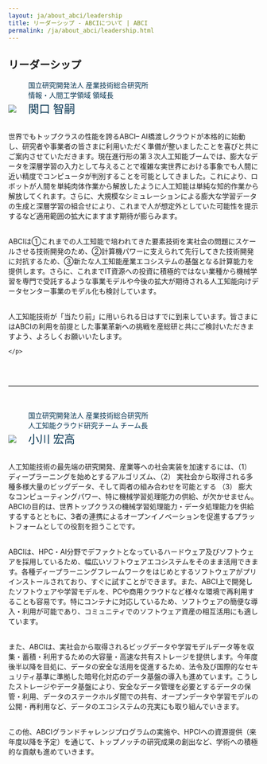 ```yaml
---
layout: ja/about_abci/leadership
title: リーダーシップ - ABCIについて | ABCI
permalink: /ja/about_abci/leadership.html
---
```


<h2 class="h2">リーダーシップ</h2>

<img src="../../img/about_abci/leadership/sekiguchi.jpg">
<span style="color:#00314F; margin-left:20px; display:inline-block">
国立研究開発法人 産業技術総合研究所<br />
情報・人間工学領域 領域長<br />
<span style="font-size:22px">関口 智嗣</span>
</span>
	<p><br  />
	世界でもトップクラスの性能を誇るABCI– AI橋渡しクラウドが本格的に始動し、研究者や事業者の皆さまに利用いただく準備が整いましたことを喜びと共にご案内させていただきます。現在進行形の第３次人工知能ブームでは、膨大なデータを深層学習の入力として与えることで複雑な実世界における事象でも人間に近い精度でコンピュータが判別することを可能としてきました。これにより、ロボットが人間を単純肉体作業から解放したように人工知能は単純な知的作業から解放してくれます。さらに、大規模なシミュレーションによる膨大な学習データの生成と深層学習の組合せにより、これまで人が想定外としていた可能性を提示するなど適用範囲の拡大にますます期待が膨らみます。<br  /><br  />

ABCIは①これまでの人工知能で培われてきた要素技術を実社会の問題にスケールさせる技術開発のため、②計算機パワーに支えられて先行してきた技術開発に対抗するため、③新たな人工知能産業エコシステムの基盤となる計算能力を提供します。さらに、これまでIT資源への投資に積極的ではない業種から機械学習を専門で受託するような事業モデルや今後の拡大が期待される人工知能向けデータセンター事業のモデル化も検討しています。<br  /><br  />

人工知能技術が「当たり前」に用いられる日はすでに到来しています。皆さまにはABCIの利用を前提とした事業革新への挑戦を産総研と共にご検討いただきますよう、よろしくお願いいたします。

	</p>

<br /><br />
<hr>
<br /><br />

<img src="../../img/about_abci/leadership/ogawa.jpg">
<span style="color:#00314F; margin-left:20px; display:inline-block">
国立研究開発法人 産業技術総合研究所<br />
人工知能クラウド研究チーム チーム長<br />
<span style="font-size:22px">小川 宏高</span>
</span>

<p>
<br />
人工知能技術の最先端の研究開発、産業等への社会実装を加速するには、（1） ディープラーニングを始めとするアルゴリズム、（2） 実社会から取得される多種多様大量のビッグデータ、そして両者の組み合わせを可能とする （3） 膨大なコンピューティングパワー、特に機械学習処理能力の供給、が欠かせません。ABCIの目的は、世界トップクラスの機械学習処理能力・データ処理能力を供給するするとともに、3者の連携によるオープンイノベーションを促進するプラットフォームとしての役割を担うことです。<br /><br />

ABCIは、HPC・AI分野でデファクトとなっているハードウェア及びソフトウェアを採用しているため、幅広いソフトウェアエコシステムをそのまま活用できます。各種ディープラーニングフレームワークをはじめとするソフトウェアがプリインストールされており、すぐに試すことができます。また、ABCI上で開発したソフトウェアや学習モデルを、PCや商用クラウドなど様々な環境で再利用することも容易です。特にコンテナに対応しているため、ソフトウェアの簡便な導入・利用が可能であり、コミュニティでのソフトウェア資産の相互活用にも適しています。<br /><br />

また、ABCIは、実社会から取得されるビッグデータや学習モデルデータ等を収集・蓄積・利用するための大容量・高速な共有ストレージを提供します。今年度後半以降を目処に、データの安全な活用を促進するため、法令及び国際的なセキュリティ基準に準拠した暗号化対応のデータ基盤の導入も進めています。こうしたストレージやデータ基盤により、安全なデータ管理を必要とするデータの保管・利用、データのステークホルダ間での共有、オープンデータや学習モデルの公開・再利用など、データのエコシステムの充実にも取り組んでいきます。<br /><br />

この他、ABCIグランドチャレンジプログラムの実施や、HPCIへの資源提供（来年度以降を予定）を通じて、トップノッチの研究成果の創出など、学術への積極的な貢献も進めていきます。
</p>

